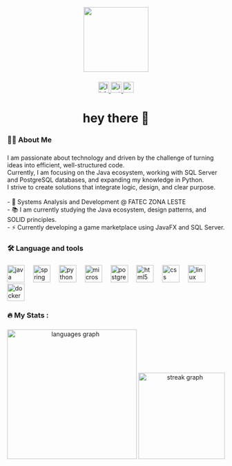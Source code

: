 <div align="center">
  <img height="150" src="https://media2.giphy.com/media/v1.Y2lkPTc5MGI3NjExODltZXR5dWp6NGVpaHN5d3QzMjY3YjhneGx3ZzRpem1qMDBma3BlbSZlcD12MV9pbnRlcm5hbF9naWZfYnlfaWQmY3Q9Zw/Npdl9kOaKFJHuRCBGx/giphy.gif"  />
</div>

###

<div align="center">
  <a href="https://www.linkedin.com/in/andre-oliveira-lamego/" target="_blank">
    <img src="https://img.shields.io/static/v1?message=LinkedIn&logo=linkedin&label=&color=0077B5&logoColor=white&labelColor=&style=for-the-badge" height="25" alt="linkedin logo"  />
  </a>
  <a href="https://www.instagram.com/andre.lamegoo/" target="_blank">
    <img src="https://img.shields.io/static/v1?message=Instagram&logo=instagram&label=&color=E4405F&logoColor=white&labelColor=&style=for-the-badge" height="25" alt="instagram logo"  />
  </a>
  <a href="andreolamego@gmail.com" target="_blank">
    <img src="https://img.shields.io/static/v1?message=Gmail&logo=gmail&label=&color=D14836&logoColor=white&labelColor=&style=for-the-badge" height="25" alt="gmail logo"  />
  </a>
</div>

###

<h1 align="center">hey there 👋</h1>

###

<h3 align="left">👩‍💻  About Me</h3>

###

<p align="left">I am passionate about technology and driven by the challenge of turning ideas into efficient, well-structured code.<br>Currently, I am focusing on the Java ecosystem, working with SQL Server and PostgreSQL databases, and expanding my knowledge in Python.<br>I strive to create solutions that integrate logic, design, and clear purpose.<br><br>- 🎒 Systems Analysis and Development @ FATEC ZONA LESTE<br>- 📚 I am currently studying the Java ecosystem, design patterns, and SOLID principles.<br>- ⚡ Currently developing a game marketplace using JavaFX and SQL Server.</p>

###

<h3 align="left">🛠 Language and tools</h3>

###

<div align="left">
  <img src="https://cdn.jsdelivr.net/gh/devicons/devicon/icons/java/java-original.svg" height="40" alt="java logo"  />
  <img width="12" />
  <img src="https://cdn.jsdelivr.net/gh/devicons/devicon/icons/spring/spring-original.svg" height="40" alt="spring logo"  />
  <img width="12" />
  <img src="https://cdn.jsdelivr.net/gh/devicons/devicon/icons/python/python-original.svg" height="40" alt="python logo"  />
  <img width="12" />
  <img src="https://cdn.jsdelivr.net/gh/devicons/devicon/icons/microsoftsqlserver/microsoftsqlserver-plain.svg" height="40" alt="microsoftsqlserver logo"  />
  <img width="12" />
  <img src="https://cdn.jsdelivr.net/gh/devicons/devicon/icons/postgresql/postgresql-original.svg" height="40" alt="postgresql logo"  />
  <img width="12" />
  <img src="https://cdn.jsdelivr.net/gh/devicons/devicon/icons/html5/html5-original.svg" height="40" alt="html5 logo"  />
  <img width="12" />
  <img src="https://cdn.jsdelivr.net/gh/devicons/devicon/icons/css3/css3-original.svg" height="40" alt="css logo"  />
  <img width="12" />
  <img src="https://cdn.jsdelivr.net/gh/devicons/devicon/icons/linux/linux-original.svg" height="40" alt="linux logo"  />
  <img width="12" />
  <img src="https://cdn.jsdelivr.net/gh/devicons/devicon/icons/docker/docker-original.svg" height="40" alt="docker logo"  />
</div>

###

<h3 align="left">🔥   My Stats :</h3>

###

<div align="center">
  <img src="https://github-readme-stats.vercel.app/api/top-langs?username=andrelamego&locale=en&hide_title=false&layout=compact&card_width=320&langs_count=5&theme=dark&hide_border=true&order=2" height="300" alt="languages graph"  />
  <img src="https://streak-stats.demolab.com?user=andrelamego&locale=en&mode=daily&theme=dark&hide_border=true&border_radius=5&order=3" height="200" alt="streak graph"  />
</div>

###
